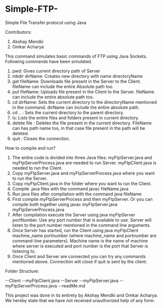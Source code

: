 # Simple-FTP-
Simple File Transfer protocol using Java

Contributors:
1. Akshay Mendki
2. Omkar Acharya

This command simulates basic commands of FTP using Java Sockets. Following commands have been simulated.

1. pwd:           Gives current directory path of Server
2. mkdir dirName: Creates new directory with name directoryName
3. get fileName:  Downloads file present in the Server to the Client. fileName can include the entire Absolute path too.
4. put fileName:  Uploads file present in the Client to the Server. fileName can include the entire absolute path too.
5. cd dirName:    Sets the current directory to the directoryName mentioned in the command. dirName can include the entire absolute path.
6. cd ..  :       Sets the current directory to the parent directory.
7. ls:            Lists the entire files and folders present in current directory.
8. delete file :  Deletes the file present in the current directory. FileName can has path name too, in that case file present in the path will be deleted.
9. quit :         Closes the connection.


How to compile and run?

1. The entire code is divided into three Java files: myFtpServer.java and myFtpServerProcess.java are needed to run Server. myFtpClient.java is needed to run the Client.
2. Copy myFtpServer.java and myFtpServerProcess.java where you want to run the Server.
3. Copy myFtpClient.java in the folder where you want to run the Client.
4. Compile .java files with the command javac fileName.java
5. Run java files after compilation with the command java fileName
6. First compile myFtpServerProcess and then myFtpServer. Or you can compile both together using 
    javac  myFtpServer.java myFtpServerProcess.java
7. After compilation execute the Server using java myFtpServer portNumber. Use any port number that is available to use. Server will listen to the port number mentioned in the command line arguments.
8. Once Server has started, run the Client using java myFtpClient machine_name portnumber (where machine_name and portnumber are command-line parameters). Machine name is the name of machine where server is executed and port number is the port that Server is listening to.
9. Once Client and Server are connected you can try any commands mentioned above. Connection will close if quit is sent by the client.

Folder Structure:

--Client
    --myFtpClient.java
--Server
    --myFtpServer.java
    --myFtpServerProcess.java
--readMe.md
    
This project was done in its entirety by Akshay Mendki and Omkar Acharya. We hereby state that we have not received unauthorized help of any form.

